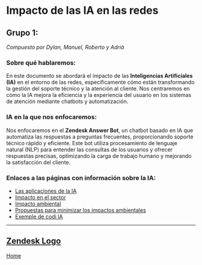 # Impacto de las IA en las redes
## Grupo 1:
_Compuesto por Dylan, Manuel, Roberto y Adrià_

### Sobre qué hablaremos:
En este documento se abordará el impacto de las **Inteligencias Artificiales (IA)** en el entorno de las redes, específicamente cómo están transformando la gestión del soporte técnico y la atención al cliente. Nos centraremos en cómo la IA mejora la eficiencia y la experiencia del usuario en los sistemas de atención mediante chatbots y automatización.

### IA en la que nos enfocaremos:
Nos enfocaremos en el **Zendesk Answer Bot**, un chatbot basado en IA que automatiza las respuestas a preguntas frecuentes, proporcionando soporte técnico rápido y eficiente. Este bot utiliza procesamiento de lenguaje natural (NLP) para entender las consultas de los usuarios y ofrecer respuestas precisas, optimizando la carga de trabajo humano y mejorando la satisfacción del cliente.

### Enlaces a las páginas con información sobre la IA:
- [Las aplicaciones de la IA](aplicaciones-de-la-ia1.md)
- [Impacto en el sector](impacto-en-el-sector1.md)
- [Impacto ambiental](impacto-ambiental1.md)
- [Propuestas para minimizar los impactos ambientales](propuestas-para-minimizar-los-impactos-ambientales1.md)
- [Exemple de codi IA](exemple1.md)

---
[Zendesk Logo](https://www.talkdesk.com/_next/image?url=https%3A%2F%2Finfra-cloudfront-talkdeskcom.svc.talkdeskapp.com%2Ftalkdesk_com%2Fzendesk-2280x1160.png&w=1080&q=50)
---



[Home](../../README.md)
